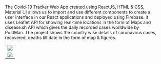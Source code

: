 The Covid-19 Tracker Web App created using ReactJS, HTML & CSS, Material UI allows us to import and use different components to create a user interface in our React applications and deployed using Firebase. It uses Leaflet API for showing real-time locations in the form of Maps and disease.sh API which gives the daily recorded cases worldwide by PostMan. The project shows the country wise details of coronavirus cases, recovered, deaths till date in the form of map & figures.


<table>
<tr>
 <td><img src="https://user-images.githubusercontent.com/54237095/177397376-d6b4f790-343e-4f3f-944f-dbda615b0ccb.png"  /></td></tr>
 <tr>
<td><img src="https://user-images.githubusercontent.com/54237095/177397400-9eb7e274-d906-4fdc-aec1-c087d11c9511.png" /></td>
</tr>
</table>  
